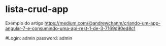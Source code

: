 # lista-crud-app
Exemplo do artigo https://medium.com/@andrewchanm/criando-um-app-angular-7-e-consumindo-uma-api-rest-1-de-3-7169d90ed8c1

#Login: admin password: admin
